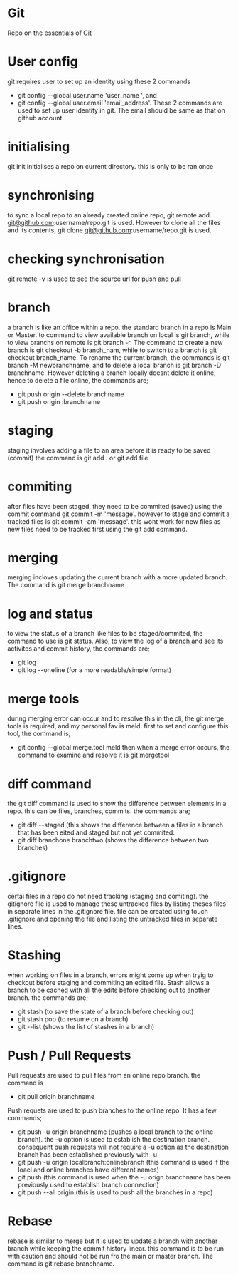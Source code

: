 # Git
Repo on the essentials of Git

# User config
git requires user to set up an identity using these 2 commands
- git config --global user.name 'user_name ', and 
- git config --global user.email 'email_address'. 
These 2 commands are used to set up user identity in git. The email should be same as that on github account.

# initialising
git init initialises a repo on current directory. this is only to be ran once

# synchronising
to sync a local repo to an already created online repo, git remote add git@github.com:username/repo.git  is used. However to clone all the files and its contents, git clone git@github.com:username/repo.git is used.

# checking synchronisation
git remote -v is used to see the source url for push and pull  

# branch
a branch is like an office within a repo. the standard branch in a repo is Main or Master. to command to view available branch on local is git branch, while to view branchs on remote is git branch -r. The command to create a new branch is git checkout -b branch_nam, while to switch to a branch is git checkout branch_name.
To rename the current branch, the commands is git branch -M newbranchname, and to delete a local branch is git branch -D branchname. However deleting a branch locally doesnt delete it online, hence to delete a file online, the commands are;
- git push origin --delete branchname 
- git push origin :branchname

# staging
staging involves adding a file to an area before it is ready to be saved (commit) the command is git add . or git add file

# commiting
after files have been staged, they need to be commited (saved) using the commit command git commit -m 'message'. however to stage and commit a tracked files is git commit -am 'message'. this wont work for new files as new files need to be tracked first using the git add command.

# merging
merging incloves updating the current branch with a more updated branch. The command is git merge branchname

# log and status
to view the status of a branch like files to be staged/commited, the command to use is git status. Also, to view the log of a branch and see its activites and commit history, the commands are;
- git log
- git log --oneline (for a more readable/simple format)

# merge tools
during merging error can occur and to resolve this in the cli, the git merge tools is required, and my personal fav is meld. first to set and configure this tool, the command is;
- git config --global merge.tool meld
then when a merge error occurs, the command to examine and resolve it is git mergetool

# diff command
the git diff command is used to show the difference between elements in a repo. this can be files, branches, commits. the commands are;
- git diff --staged (this shows the difference between a files in a branch that has been eited and staged but not yet commited.
- git diff branchone branchtwo (shows the difference between two branches)

# .gitignore
certai files in a repo do not need tracking (staging and comiting). the gitignore file is used to manage these untracked files by listing theses files in separate lines in the .gitignore file. file can be created using touch .gitignore and opening the file and listing the untracked files in separate lines.

# Stashing
when working on files in a branch, errors might come up when tryig to checkout before staging and commiting an edited file. Stash allows a branch to be cached with all the edits before checking out to another branch. the commands are;
- git stash (to save the state of a branch before checking out)
- git stash pop (to resume on a branch)
- git --list (shows the list of stashes in a branch)

# Push / Pull Requests
Pull requests are used to pull files from an online repo branch. the command is 
- git pull origin branchname

Push requets are used to push branches to the online repo. It has a few commands;
- git push -u origin branchname (pushes a local branch to the online branch). the -u option is used to establish the destination branch. consequent push requests will not require a -u option as the destination branch has been established previously with -u
- git push -u origin localbranch:onlinebranch (this command is used if the loacl and online branches have different names)
- git push (this command is used when the -u orign branchname has been previously used to establish branch connection)
- git push --all origin (this is used to push all the branches in a repo) 

# Rebase
rebase is similar to merge but it is used to update a branch with another branch while keeping the commit history linear. this command is to be run with caution and should not be run fro the main or master branch. The command is git rebase branchname. 
